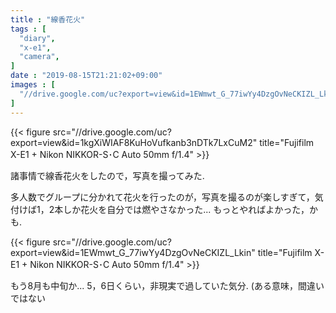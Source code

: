 ```yaml
---
title : "線香花火"
tags : [
  "diary",
  "x-e1",
  "camera",
]
date : "2019-08-15T21:21:02+09:00"
images : [
  "//drive.google.com/uc?export=view&id=1EWmwt_G_77iwYy4DzgOvNeCKIZL_Lkin",
]
---
```


{{< figure src="//drive.google.com/uc?export=view&id=1kgXiWIAF8KuHoVufkanb3nDTk7LxCuM2" title="Fujifilm X-E1 + Nikon NIKKOR-S･C Auto 50mm f/1.4" >}}

諸事情で線香花火をしたので，写真を撮ってみた.  
<!--more-->
多人数でグループに分かれて花火を行ったのが，写真を撮るのが楽しすぎて，気付けば1，2本しか花火を自分では燃やさなかった... もっとやればよかった，かも.

{{< figure src="//drive.google.com/uc?export=view&id=1EWmwt_G_77iwYy4DzgOvNeCKIZL_Lkin" title="Fujifilm X-E1 + Nikon NIKKOR-S･C Auto 50mm f/1.4" >}}

もう8月も中旬か... 5，6日くらい，非現実で過していた気分. (ある意味，間違いではない
